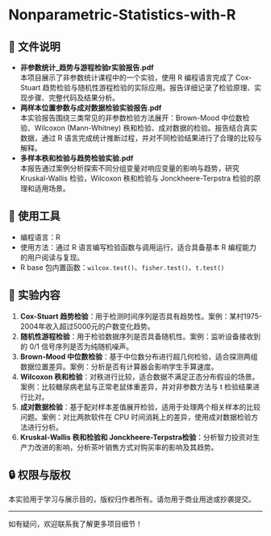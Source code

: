 # Nonparametric-Statistics-with-R

## 📁 文件说明

- **非参数统计_趋势与游程检验r实验报告.pdf**  
本项目展示了非参数统计课程中的一个实验，使用 R 编程语言完成了 Cox-Stuart 趋势检验与随机性游程检验的实际应用。报告详细记录了检验原理、实现步骤、完整代码及结果分析。
- **两样本位置参数与成对数据检验实验报告.pdf**  
本实验报告围绕三类常见的非参数检验方法展开：Brown-Mood 中位数检验、Wilcoxon (Mann-Whitney) 秩和检验、成对数据的检验。报告结合真实数据，通过 R 语言完成统计推断过程，并对不同检验结果进行了合理的比较与解释。
- **多样本秩和检验与趋势检验实验.pdf**  
本报告通过案例分析探索不同分组变量对响应变量的影响与趋势，研究 Kruskal-Wallis 检验，Wilcoxon 秩和检验与 Jonckheere-Terpstra 检验的原理和适用场景。

## 🔧 使用工具

- 编程语言：R  
- 使用方法：通过 R 语言编写检验函数与调用运行，适合具备基本 R 编程能力的用户阅读与复现。
- R base 包内置函数：`wilcox.test()`、`fisher.test()`、`t.test()`

## 🧪 实验内容

1. **Cox-Stuart 趋势检验**：用于检测时间序列是否具有趋势性。案例：某村1975-2004年收入超过5000元的户数变化趋势。
2. **随机性游程检验**：用于检验数据序列是否具备随机性。案例：监听设备接收到的 0/1 信号序列是否为纯随机噪声。
3. **Brown-Mood 中位数检验**：基于中位数分布进行超几何检验，适合探测两组数据位置差异。案例：分析是否有计算器会影响学生手算速度。
4. **Wilcoxon 秩和检验**：对秩进行比较，适合数据不满足正态分布假设的场景。案例：比较糖尿病老鼠与正常老鼠体重差异，并对非参数方法与 t 检验结果进行比对。
5. **成对数据检验**：基于配对样本差值展开检验，适用于处理两个相关样本的比较问题。案例：对比两款软件在 CPU 时间消耗上的差异，使用成对数据检验方法进行分析。
6. **Kruskal-Wallis 秩和检验和 Jonckheere-Terpstra检验**：分析智力投资对生产力改进的影响，分析茶叶销售方式对购买率的影响及其趋势。

## 🔒 权限与版权

本实验用于学习与展示目的，版权归作者所有。请勿用于商业用途或抄袭提交。

---

如有疑问，欢迎联系我了解更多项目细节！
